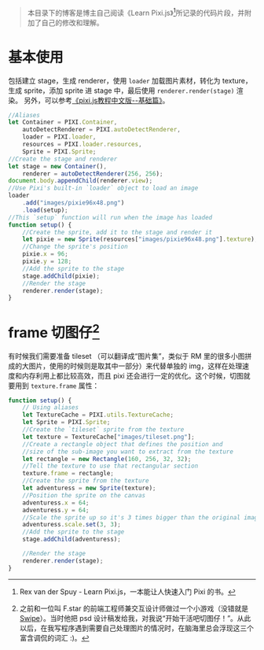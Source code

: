 > 本目录下的博客是博主自己阅读《Learn Pixi.js》[^1]所记录的代码片段，并附加了自己的修改和理解。

# 基本使用

包括建立 stage，生成 renderer，使用 `loader` 加载图片素材，转化为 texture，生成 sprite，添加 sprite 进 stage 中，最后使用 `renderer.render(stage)` 渲染。
另外，可以参考[《pixi.js教程中文版--基础篇》](https://www.cnblogs.com/afrog/p/4056378.html)。

```javascript
//Aliases
let Container = PIXI.Container,
    autoDetectRenderer = PIXI.autoDetectRenderer,
    loader = PIXI.loader,
    resources = PIXI.loader.resources,
    Sprite = PIXI.Sprite;
//Create the stage and renderer
let stage = new Container(),
    renderer = autoDetectRenderer(256, 256);
document.body.appendChild(renderer.view);
//Use Pixi's built-in `loader` object to load an image
loader
    .add("images/pixie96x48.png")
    .load(setup);
//This `setup` function will run when the image has loaded
function setup() {
    //Create the sprite, add it to the stage and render it
    let pixie = new Sprite(resources["images/pixie96x48.png"].texture);
    //Change the sprite's position
    pixie.x = 96;
    pixie.y = 128;
    //Add the sprite to the stage
    stage.addChild(pixie);
    //Render the stage
    renderer.render(stage);
}
```

# frame 切图仔[^2]

有时候我们需要准备 tileset （可以翻译成“图片集”，类似于 RM 里的很多小图拼成的大图片，使用的时候则是取其中一部分）来代替单独的 img，这样在处理速度和内存利用上都比较高效，而且 pixi 还会进行一定的优化。这个时候，切图就要用到 `texture.frame` 属性：

```javascript
function setup() {
    // Using aliases
    let TextureCache = PIXI.utils.TextureCache;
    let Sprite = PIXI.Sprite;
    //Create the `tileset` sprite from the texture
    let texture = TextureCache["images/tileset.png"];
    //Create a rectangle object that defines the position and
    //size of the sub-image you want to extract from the texture
    let rectangle = new Rectangle(160, 256, 32, 32);
    //Tell the texture to use that rectangular section
    texture.frame = rectangle;
    //Create the sprite from the texture
    let adventuress = new Sprite(texture);
    //Position the sprite on the canvas
    adventuress.x = 64;
    adventuress.y = 64;
    //Scale the sprite up so it's 3 times bigger than the original image
    adventuress.scale.set(3, 3);
    //Add the sprite to the stage
    stage.addChild(adventuress);

    //Render the stage
    renderer.render(stage);
}
```

[^1]: Rex van der Spuy - Learn Pixi.js，一本能让人快速入门 Pixi 的书。

[^2]: 之前和一位叫 F.star 的前端工程师兼交互设计师做过一个小游戏（没错就是 [Swipe](https://github.com/Sora-Shiro/Swipe)）。当时他把 psd 设计稿发给我，对我说“开始干活吧切图仔！”。从此以后，在我写程序遇到需要自己处理图片的情况时，在脑海里总会浮现这三个富含调侃的词汇 :)。